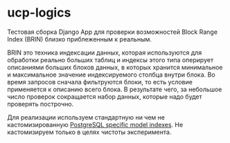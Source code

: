 # ucp-logics

Тестовая сборка Django App для проверки возможностей Block Range Index (BRIN) близко приблеженным к реальным.

BRIN это техника индексации данных, которая используются для обработки реально больших таблиц и индексы этого типа оперирует описаниями больших блоков данных, в которых хранится минимальное и максимальное значение индексируемого столбца внутри блока. Во время запросов сначала фильтруются блоки, то есть условие применяется к описанию всего блока. В результате чего, за небольшое число проверок сокращается набор данных, которые надо будет проверять построчно.

Для реализации используем стандартную ни чем не кастомизированную [PostgreSQL specific model indexes](https://docs.djangoproject.com/en/3.2/ref/contrib/postgres/indexes/#brinindex). Не кастомизируем только в целях чистоты эксперимента.